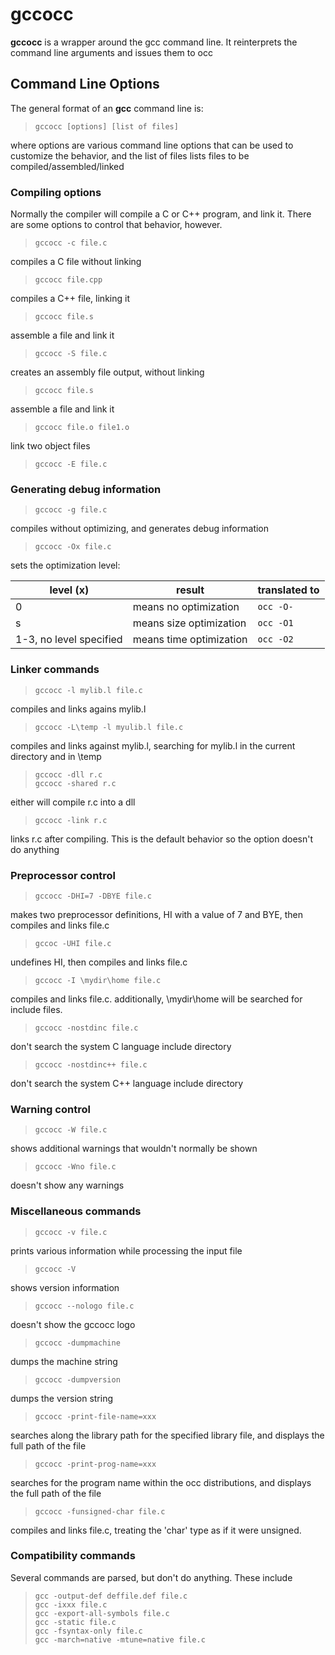 # gccocc

 **gccocc** is a wrapper around the gcc command line.   It reinterprets the command line arguments and issues them to occ

## Command Line Options

 The general format of an **gcc** command line is:
 
>     gccocc [options] [list of files]
 
where options are various command line options that can be used to customize the behavior, and the list of files lists files to be compiled/assembled/linked

### Compiling options

Normally the compiler will compile a C or C++ program, and link it.   There are some options to control that behavior, however.

>     gccocc -c file.c

compiles a C file without linking

>     gccocc file.cpp

compiles a C++ file, linking it

>     gccocc file.s

assemble a file and link it

>     gccocc -S file.c

creates an assembly file output, without linking

>     gccocc file.s

assemble a file and link it

>     gccocc file.o file1.o

link two object files

>     gccocc -E file.c

### Generating debug information

>     gccocc -g file.c

compiles without optimizing, and generates debug information

>     gccocc -Ox file.c

sets the optimization level:

level (x) | result | translated to 
----|--------------|--------
0   | means no optimization   | `occ -O-` 
s   | means size optimization | `occ -O1`
1-3, no level specified | means time optimization | `occ -O2`


### Linker commands

>     gccocc -l mylib.l file.c

compiles and links agains mylib.l

>     gccocc -L\temp -l myulib.l file.c

compiles and links against mylib.l, searching for mylib.l in the current directory and in \temp

>     gccocc -dll r.c
>     gccocc -shared r.c

either will compile r.c into a dll

>     gccocc -link r.c

links r.c after compiling.   This is the default behavior so the option doesn't do anything
 
### Preprocessor control

>     gccocc -DHI=7 -DBYE file.c

makes two preprocessor definitions, HI with a value of 7 and BYE, then compiles and links file.c

>     gccoc -UHI file.c

undefines HI, then compiles and links file.c

>     gccocc -I \mydir\home file.c

compiles and links file.c.   additionally, \mydir\home will be searched for include files.

>     gccocc -nostdinc file.c

don't search the system C language include directory

>     gccocc -nostdinc++ file.c

don't search the system C++ language include directory

### Warning control

>     gccocc -W file.c

shows additional warnings that wouldn't normally be shown

>     gccocc -Wno file.c

doesn't show any warnings

### Miscellaneous commands

>     gccocc -v file.c

prints various information while processing the input file

>     gccocc -V

shows version information

>     gccocc --nologo file.c

doesn't show the gccocc logo

>     gccocc -dumpmachine

dumps the machine string

>     gccocc -dumpversion

dumps the version string

>     gccocc -print-file-name=xxx

searches along the library path for the specified library file, and displays the full path of the file

>     gccocc -print-prog-name=xxx

searches for the program name within the occ distributions, and displays the full path of the file

>     gccocc -funsigned-char file.c

compiles and links file.c, treating the 'char' type as if it were unsigned.

### Compatibility commands

Several commands are parsed, but don't do anything.   These include

>     gcc -output-def deffile.def file.c
>     gcc -ixxx file.c
>     gcc -export-all-symbols file.c
>     gcc -static file.c
>     gcc -fsyntax-only file.c
>     gcc -march=native -mtune=native file.c
